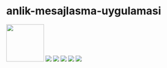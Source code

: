 # anlik-mesajlasma-uygulamasi

<img src="images/1.png" width="100px"/>
<img src="images/2.png"/>
<img src="images/3.png"/>
<img src="images/4.png"/>
<img src="images/5.png"/>
<img src="images/6.png"/>
